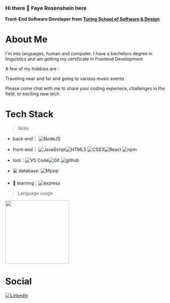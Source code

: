 ### Hi there 👋 Faye Rosenshein here

<b>Front-End Software Developer from <a href="https://turing.edu/">Turing School of Software & Design</a></b>


<!--
**FayeRosenshein/FayeRosenshein** is a ✨ _special_ ✨ repository because its `README.md` (this file) appears on your GitHub profile.

Here are some ideas to get you started:

- 🔭 I’m currently working on ...
- 🌱 I’m currently learning ...
- 👯 I’m looking to collaborate on ...
- 🤔 I’m looking for help with ...
- 💬 Ask me about ...
- 📫 How to reach me: ...
- 😄 Pronouns: ...
- ⚡ Fun fact: ...
-->



# About Me

I'm into languages, human and computer. I have a bachelors degree in linguistics and am getting my certificate in Frontend Development 

A few of my hobbies are :

Traveling near and far and going to various music events 

Please come chat with me to share your coding experiece, challenges in the field, or exciting new tech. 

# Tech Stack

> Skills

- back-end： ![NodeJS](https://img.shields.io/badge/-NodeJS-gray?style=flat-circle&logo=nodedotjs)

- front-end： ![JavaScript](https://img.shields.io/badge/-JavaScript-white?style=flat-circle&logo=javascript)![HTML5](https://img.shields.io/badge/-HTML5-lightblue?style=flat-circle&logo=html5) ![CSS3](https://img.shields.io/badge/-CSS3-yellow?style=flat-circle&logo=css3)![React](https://img.shields.io/badge/-React-lightgray?style=flat-circle&logo=React) ![npm](https://img.shields.io/badge/NPM-%23CB3837.svg?style=flat-circle&logo=npm&logoColor=white)

- tool：![VS Code](https://img.shields.io/badge/-VSCode-blue?style=flat-circle&logo=VSCode)![Git](https://img.shields.io/badge/-Git-yellow?style=flat-circle&logo=git) ![github](https://img.shields.io/badge/GitHub-white?style=flat-circle&logo=github&logoColor=blue)

- 💻 database: ![Mysql](https://img.shields.io/badge/-Mysql-white?style=flat-circle&logo=mysql)

- 🌱 learning：![express](https://img.shields.io/badge/express.js-%23404d59.svg?style=flat-circle&logo=express&logoColor=%2361DAFB)
  

> Language usage
<div align="left">
    <img height="200px" src="https://github-readme-stats.vercel.app/api/top-langs/?username=FayeRosenshein&layout=compact"/>
</div>


# Social

[![LinkedIn](https://img.shields.io/badge/LinkedIn-0077B5??style=social&logo=linkedin&logoColor=white)](https://www.linkedin.com/in/faye-rosenshein-8ba421242/)
